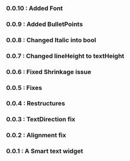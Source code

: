### 0.0.10 : Added Font
### 0.0.9 : Added BulletPoints
### 0.0.8 : Changed Italic into bool
### 0.0.7 : Changed lineHeight to textHeight
### 0.0.6 : Fixed Shrinkage issue
### 0.0.5 : Fixes
### 0.0.4 : Restructures
### 0.0.3 : TextDirection fix
### 0.0.2 : Alignment fix
### 0.0.1 : A Smart text widget
